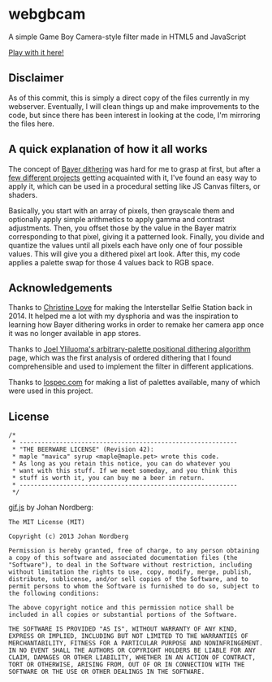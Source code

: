 # webgbcam

A simple Game Boy Camera-style filter made in HTML5 and JavaScript

[Play with it here!](https://maple.pet/webgbcam/)

## Disclaimer

As of this commit, this is simply a direct copy of the files currently in my webserver.
Eventually, I will clean things up and make improvements to the code, but since there
has been interest in looking at the code, I'm mirroring the files here.

## A quick explanation of how it all works

The concept of [Bayer dithering](https://en.wikipedia.org/wiki/Ordered_dithering) was
hard for me to grasp at first, but after a [few different projects](https://github.com/Lana-chan/maples-retro-extravaganza)
getting acquainted with it, I've found an easy way to apply it, which can be used in
a procedural setting like JS Canvas filters, or shaders.

Basically, you start with an array of pixels, then grayscale them and optionally apply
simple arithmetics to apply gamma and contrast adjustments. Then, you offset those by
the value in the Bayer matrix corresponding to that pixel, giving it a patterned look.
Finally, you divide and quantize the values until all pixels each have only one of four
possible values. This will give you a dithered pixel art look. After this, my code applies
a palette swap for those 4 values back to RGB space.

## Acknowledgements

Thanks to [Christine Love](https://twitter.com/christinelove) for making the Interstellar
Selfie Station back in 2014. It helped me a lot with my dysphoria and was the inspiration
to learning how Bayer dithering works in order to remake her camera app once it was no
longer available in app stores.

Thanks to [Joel Yliluoma's arbitrary-palette positional dithering algorithm](https://bisqwit.iki.fi/story/howto/dither/jy/)
page, which was the first analysis of ordered dithering that I found comprehensible and
used to implement the filter in different applications.

Thanks to [lospec.com](https://lospec.com/palette-list) for making a list of palettes available,
many of which were used in this project.

## License

```
/*
 * ------------------------------------------------------------
 * "THE BEERWARE LICENSE" (Revision 42):
 * maple "mavica" syrup <maple@maple.pet> wrote this code.
 * As long as you retain this notice, you can do whatever you
 * want with this stuff. If we meet someday, and you think this
 * stuff is worth it, you can buy me a beer in return.
 * ------------------------------------------------------------
 */
```

[gif.js](https://github.com/jnordberg/gif.js) by Johan Nordberg:

```
The MIT License (MIT)

Copyright (c) 2013 Johan Nordberg

Permission is hereby granted, free of charge, to any person obtaining a copy of this software and associated documentation files (the "Software"), to deal in the Software without restriction, including without limitation the rights to use, copy, modify, merge, publish, distribute, sublicense, and/or sell copies of the Software, and to permit persons to whom the Software is furnished to do so, subject to the following conditions:

The above copyright notice and this permission notice shall be included in all copies or substantial portions of the Software.

THE SOFTWARE IS PROVIDED "AS IS", WITHOUT WARRANTY OF ANY KIND, EXPRESS OR IMPLIED, INCLUDING BUT NOT LIMITED TO THE WARRANTIES OF MERCHANTABILITY, FITNESS FOR A PARTICULAR PURPOSE AND NONINFRINGEMENT. IN NO EVENT SHALL THE AUTHORS OR COPYRIGHT HOLDERS BE LIABLE FOR ANY CLAIM, DAMAGES OR OTHER LIABILITY, WHETHER IN AN ACTION OF CONTRACT, TORT OR OTHERWISE, ARISING FROM, OUT OF OR IN CONNECTION WITH THE SOFTWARE OR THE USE OR OTHER DEALINGS IN THE SOFTWARE.
```
